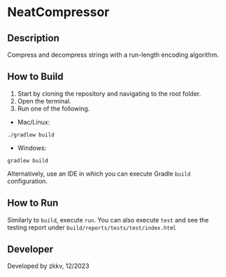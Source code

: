 # NeatCompressor

## Description
Compress and decompress strings with a run-length encoding algorithm.

## How to Build
1. Start by cloning the repository and navigating to the root folder.
2. Open the terminal.
3. Run one of the following.
- Mac/Linux:
```
./gradlew build
```
- Windows:
```
gradlew build
```
Alternatively, use an IDE in which you can execute Gradle `build` configuration.

## How to Run
Similarly to `build`, execute `run`. You can also execute `test` and see the testing report under `build/reports/tests/test/index.html`

## Developer
Developed by zkkv, 12/2023
